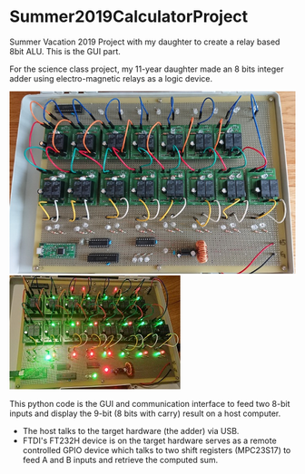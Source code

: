 # Summer2019CalculatorProject
Summer Vacation 2019 Project with my daughter to create a relay based 8bit ALU. This is the GUI part.

For the science class project, my 11-year daughter made an 8 bits integer adder using
electro-magnetic relays as a logic device.

![](calc-built.jpg)
![](calc-running.JPG)

This python code is the GUI and communication interface to feed two 8-bit inputs
and display the 9-bit (8 bits with carry) result on a host computer.

* The host talks to the target hardware (the adder) via USB.
* FTDI's FT232H device is on the target hardware serves as a remote controlled
  GPIO device which talks to two shift registers (MPC23S17) to feed A and B inputs and
  retrieve the computed sum.

